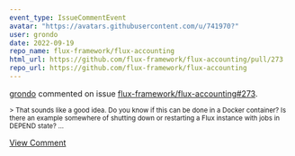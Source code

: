 ```yaml
---
event_type: IssueCommentEvent
avatar: "https://avatars.githubusercontent.com/u/741970?"
user: grondo
date: 2022-09-19
repo_name: flux-framework/flux-accounting
html_url: https://github.com/flux-framework/flux-accounting/pull/273
repo_url: https://github.com/flux-framework/flux-accounting
---
```


<a href='https://github.com/grondo' target='_blank'>grondo</a> commented on issue <a href='https://github.com/flux-framework/flux-accounting/pull/273' target='_blank'>flux-framework/flux-accounting#273</a>.

<small>> That sounds like a good idea. Do you know if this can be done in a Docker container? Is there an example somewhere of shutting down or restarting a Flux instance with jobs in DEPEND state?...</small>

<a href='https://github.com/flux-framework/flux-accounting/pull/273' target='_blank'>View Comment</a>